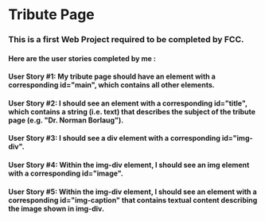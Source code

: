 # Tribute Page

### This is a first Web Project required to be completed by FCC.

#### Here are the user stories completed by me : 

#### User Story #1: My tribute page should have an element with a corresponding id="main", which contains all other elements.
#### User Story #2: I should see an element with a corresponding id="title", which contains a string (i.e. text) that describes the subject of the tribute page (e.g. "Dr. Norman Borlaug").
#### User Story #3: I should see a div element with a corresponding id="img-div".
#### User Story #4: Within the img-div element, I should see an img element with a corresponding id="image".
#### User Story #5: Within the img-div element, I should see an element with a corresponding id="img-caption" that contains textual content describing the image shown in img-div.